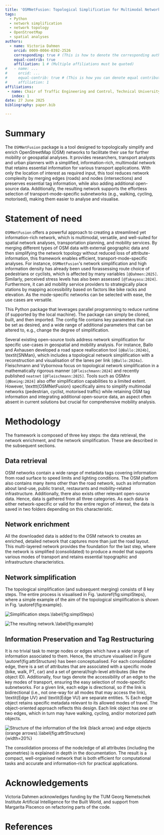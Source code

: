 ```yaml
---
title: 'OSMNetFusion: Topological Simplification for Multimodal Networks with Attribute-Preservation and Enrichment'
tags:
  - Python
  - network simplification
  - network topology
  - OpenStreetMap
  - spatial analyses
authors:
  - name: Victoria Dahmen
    orcid: 0009-0004-0392-2526
    corresponding: true # (This is how to denote the corresponding author)
    equal-contrib: true
    affiliation: 1 # (Multiple affiliations must be quoted)
#   - name: ...
#     orcid: ...
#     equal-contrib: true # (This is how you can denote equal contributions between multiple authors)
#     affiliation: 1
affiliations:
 - name: Chair of Traffic Engineering and Control, Technical University of Munich, Germnay
   index: 1
date: 27 June 2025
bibliography: paper.bib

---
```


# Summary

The `OSMNetFusion` package is a tool designed to topologically simplify and enrich OpenStreetMap (OSM) networks to facilitate their use for further mobility or geospatial analyses. It provides researchers, transport analysts and urban planners with a simplified, information-rich, multimodal network that retains essential information for various transport applications. With only the location of interest as required input, this tool reduces network complexity by merging edges (roads) and nodes (intersections) and preserves essential tag information, while also adding additional open-source data. Additionally, the resulting network supports the effortless selection of transport-mode-specific subnetworks (e.g., walking, cycling, motorised), making them easier to analyse and visualise.


# Statement of need

`OSMNetFusion` offers a powerful approach to creating a streamlined yet information-rich network, which is multimodal, versatile, and well-suited for spatial network analyses, transportation planning, and mobility services. By merging different types of OSM data with external geographic data and then simplifying the network topology without reduced loss of attribute-information, this framework enables efficient, transport-mode-specific analyses. For instance, `OSMNetFusion`'s network simplification and high information density has already been used forassessing route choice of pedestrians or cyclists, which is affected by many variables `[@Dahmen:2025]`. Similarly, perceived stress levels has also been assessed `[@Takayasu:2024]`. Furthermore, it can aid mobility service providers to strategically place stations by mapping accessibility based on factors like bike racks and elevation. As the mode-specific networks can be selected with ease, the use cases are versatile.

This Python package that leverages parallel programming to reduce runtime (if supported by the local machine). The package can simply be cloned, built, and then imported. The config file contains key parameters that can be set as desired, and a wide range of additional parameters that can be altered to, e.g., change the degree of simplification.

Several existing open-source tools address network simplification for specific use-cases in geospatial and mobility analysis. For instance, Ballo and Axhausen developed a road space reallocation tool `[@Ballo:2024b]`, \textit{SNMan}, which includes a topological network simplification with a reconstruction and visualisation of the lanes per link `[@Ballo:2024a]`. Fleischmann and Vybornova focus on topological network simplification in a mathematically rigorous manner `[@Fleischmann:2024]` and recently published `neatnet` `[@Fleischmann:2025]`. Tools such as OSMnx `[@Boeing:2024]` also offer simplification capabilities to a limited extent. However, \texttt{OSMNetFusion} specifically aims to simplify multimodal networks (pedestrian, cyclist, motorised traffic) while retaining OSM tag information and integrating additional open-source data, an aspect often absent in current solutions but crucial for comprehensive mobility analysis.


# Methodology

The framework is composed of three key steps: the data retrieval, the network enrichment, and the network simplification. These are described in the subsequent sections.

## Data retrieval

OSM networks contain a wide range of metadata tags covering information from road surface to speed limits and lighting conditions. The OSM platform also contains many items other than the road network, such as information about land-use, public transit, restaurants and mobility-related infrastructure. Additionally, there also exists other relevant open-source data. Hence, data is gathered from all three categories. As each data is either network-specific or valid for the entire region of interest, the data is saved in two folders depending on this characteristic.

## Network enrichment

All the downloaded data is added to the OSM network to creates an enriched, detailed network that captures more than just the road layout. This multi-layered network provides the foundation for the last step, where the network is simplified (consolidated) to produce a model that supports various modes of transport and retains essential topographic and infrastructure characteristics. 

## Network simplification

The topological simplification (and subsequent merging) consists of 8 key steps. The entire process is visualised in Fig. \autoref{fig:simplSteps}, where a simple example of the aim of the topological simplification is shown in Fig. \autoref{fig:example}.

![Simplification steps.\label{fig:simplSteps}](../visualisations/Vis_simplificationSteps.png)

![The resulting network.\label{fig:example}](../visualisations/Vis_ExampleResult.png)

## Information Preservation and Tag Restructuring

It is no trivial task to merge nodes or edges which have a wide range of information associated to them. Hence, the structure visualised in Figure \autoref{fig:attrStructure} has been conceptualised. For each consolidated edge, there is a set of attributes that are associated with a specific mode (bike, walk, PT, car) and a set of general/high-level attributes (like the object ID). Additionally, four tags denote the accessibility of an edge to the key modes of transport, ensuring the easy selection of mode-specific subnetworks. For a given link, each edge is directional, so if the link is bidirectional (i.e., not one-way for all modes that may access the link), \textit{Edge UV} and \textit{Edge VU} are separate entities. % Each edge object retains specific metadata relevant to its allowed modes of travel. The object-oriented approach reflects this design. Each link object has one or two edges, which in turn may have walking, cycling, and/or motorized path objects.

![Structure of the information of the link (black arrow) and edge objects (orange arrows).\label{fig:attrStructure}](../visualisations/Vis_AttrStructure.png){width=20%}

The consolidation process of the node/edge of all attributes (including the geometries) is explained in depth in the documentation. The result is a compact, well-organised network that is both efficient for computational tasks and accurate and information-rich for practical applications.


# Acknowledgements

Victoria Dahmen acknowledges funding by the TUM Georg Nemetschek Institute Artificial Intelligence for the Built World, and support from Margarita Piscenco on refactoring parts of the code.


# References